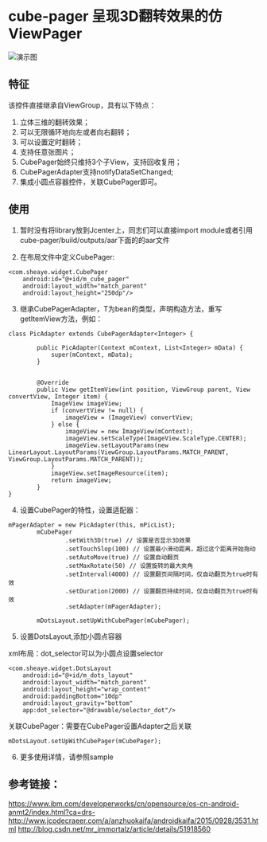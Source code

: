 # cube-pager 呈现3D翻转效果的仿ViewPager
![演示图](/screenshots/demo.gif)

## 特征
该控件直接继承自ViewGroup，具有以下特点：
1. 立体三维的翻转效果；
2. 可以无限循环地向左或者向右翻转；
3. 可以设置定时翻转；
4. 支持任意张图片；
5. CubePager始终只维持3个子View，支持回收复用；
6. CubePagerAdapter支持notifyDataSetChanged;
7. 集成小圆点容器控件，关联CubePager即可。

## 使用
1. 暂时没有将library放到Jcenter上，同志们可以直接import module或者引用cube-pager/build/outputs/aar下面的的aar文件

2. 在布局文件中定义CubePager:
```
<com.sheaye.widget.CubePager
    android:id="@+id/m_cube_pager"
    android:layout_width="match_parent"
    android:layout_height="250dp"/>
```
3. 继承CubePagerAdapter<T>，T为bean的类型，声明构造方法，重写getItemView方法，例如：
```
class PicAdapter extends CubePagerAdapter<Integer> {

        public PicAdapter(Context mContext, List<Integer> mData) {
            super(mContext, mData);
        }

        
        @Override
        public View getItemView(int position, ViewGroup parent, View convertView, Integer item) {
            ImageView imageView;
            if (convertView != null) {
                imageView = (ImageView) convertView;
            } else {
                imageView = new ImageView(mContext);
                imageView.setScaleType(ImageView.ScaleType.CENTER);
                imageView.setLayoutParams(new LinearLayout.LayoutParams(ViewGroup.LayoutParams.MATCH_PARENT, ViewGroup.LayoutParams.MATCH_PARENT));
            }
            imageView.setImageResource(item);
            return imageView;
        }
}
```
4. 设置CubePager的特性，设置适配器：
```
mPagerAdapter = new PicAdapter(this, mPicList);
        mCubePager
                .setWith3D(true) // 设置是否显示3D效果
                .setTouchSlop(100) // 设置最小滑动距离，超过这个距离开始拖动
                .setAutoMove(true) // 设置自动翻页
                .setMaxRotate(50) // 设置旋转的最大夹角
                .setInterval(4000) // 设置翻页间隔时间，仅自动翻页为true时有效
                .setDuration(2000) // 设置翻页持续时间，仅自动翻页为true时有效
                .setAdapter(mPagerAdapter);

        mDotsLayout.setUpWithCubePager(mCubePager);
```
5. 设置DotsLayout,添加小圆点容器

xml布局：dot_selector可以为小圆点设置selector
```
<com.sheaye.widget.DotsLayout
    android:id="@+id/m_dots_layout"
    android:layout_width="match_parent"
    android:layout_height="wrap_content"
    android:paddingBottom="10dp"
    android:layout_gravity="bottom"
    app:dot_selector="@drawable/selector_dot"/>
```
关联CubePager：需要在CubePager设置Adapter之后关联
```
mDotsLayout.setUpWithCubePager(mCubePager);
```
6. 更多使用详情，请参照sample

## 参考链接：

https://www.ibm.com/developerworks/cn/opensource/os-cn-android-anmt2/index.html?ca=drs-
http://www.jcodecraeer.com/a/anzhuokaifa/androidkaifa/2015/0928/3531.html
http://blog.csdn.net/mr_immortalz/article/details/51918560
